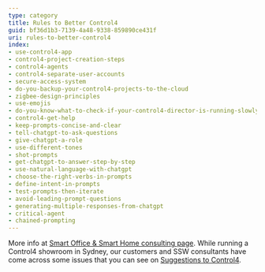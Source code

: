 ```yaml
---
type: category
title: Rules to Better Control4
guid: bf36d1b3-7139-4a48-9338-859890ce431f
uri: rules-to-better-control4
index:
- use-control4-app
- control4-project-creation-steps
- control4-agents
- control4-separate-user-accounts
- secure-access-system
- do-you-backup-your-control4-projects-to-the-cloud
- zigbee-design-principles
- use-emojis
- do-you-know-what-to-check-if-your-control4-director-is-running-slowly
- control4-get-help
- keep-prompts-concise-and-clear
- tell-chatgpt-to-ask-questions
- give-chatgpt-a-role
- use-different-tones
- shot-prompts
- get-chatgpt-to-answer-step-by-step
- use-natural-language-with-chatgpt
- choose-the-right-verbs-in-prompts
- define-intent-in-prompts
- test-prompts-then-iterate
- avoid-leading-prompt-questions
- generating-multiple-responses-from-chatgpt
- critical-agent
- chained-prompting
---
```


More info at [Smart Office & Smart Home consulting page](https://www.ssw.com.au/ssw/Consulting/Smart-Office-and-Smart-Home.aspx). While running a Control4 showroom in Sydney, our customers and SSW consultants have come across some issues that you can see on [Suggestions to Control4](https://bettersoftwaresuggestions.com/category/control4/).
